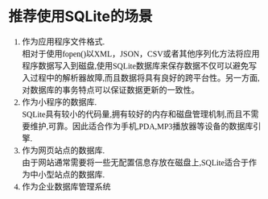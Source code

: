 # 推荐使用SQLite的场景
<font face="微软雅黑" size="3px">

1. 作为应用程序文件格式.  
相对于使用fopen()以XML，JSON，CSV或者其他序列化方法将应用程序数据写入到磁盘,使用SQLite数据库来保存数据不仅可以避免写入过程中的解析器故障,而且数据将具有良好的跨平台性。另一方面,对数据库的事务特点可以保证数据更新的一致性。
2. 作为小程序的数据库.  
SQLite具有较小的代码量,拥有较好的内存和磁盘管理机制,而且不需要维护,可靠。因此适合作为手机,PDA,MP3播放器等设备的数据库引擎.
3. 作为网页站点的数据库.  
由于网站通常需要将一些无配置信息存放在磁盘上,SQLite适合于作为中小型站点的数据库.
4. 作为企业数据库管理系统
